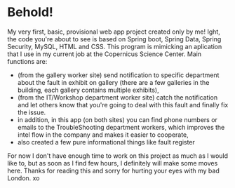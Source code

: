 # Behold! 
My very first, basic, provisional web app project created only by me!
Ight, the code you're about to see is based on Spring boot, Spring Data, Spring Security, MySQL, HTML and CSS.
This program is mimicking an aplication that I use in my current job at the Copernicus Science Center.
Main functions are:
* (from the gallery worker site) send notification to specific department about the fault in exhibit on gallery (there are a few galleries in the building, each gallery contains multiple exhibits),
* (from the IT/Workshop department worker site) catch the notification and let others know that you're going to deal with this fault and finally fix the issue.
* in addition, in this app (on both sites) you can find phone numbers or emails to the TroubleShooting department workers, which improves the intel flow in the company and makes it easier to cooperate,
* also created a few pure informational things like fault register

For now I don't have enough time to work on this project as much as I would like to, but as soon as I find few hours, I definitely will make some moves here.
Thanks for reading this and sorry for hurting your eyes with my bad London. xo
